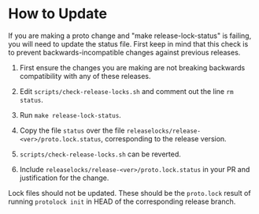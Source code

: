 # How to Update

If you are making a proto change and "make release-lock-status" is
failing, you will need to update the status file. First keep in mind
that this check is to prevent backwards-incompatible changes against
previous releases.

1. First ensure the changes you are making are not breaking backwards
   compatibility with any of these releases.

1. Edit `scripts/check-release-locks.sh` and comment out the line `rm status`.

1. Run `make release-lock-status`.

1. Copy the file `status` over the file
    `releaselocks/release-<ver>/proto.lock.status`, corresponding to
   the release version.

1. `scripts/check-release-locks.sh` can be reverted.

1. Include `releaselocks/release-<ver>/proto.lock.status` in your PR
   and justification for the change.

Lock files should not be updated. These should be the `proto.lock`
result of running `protolock init` in HEAD of the corresponding
release branch.
